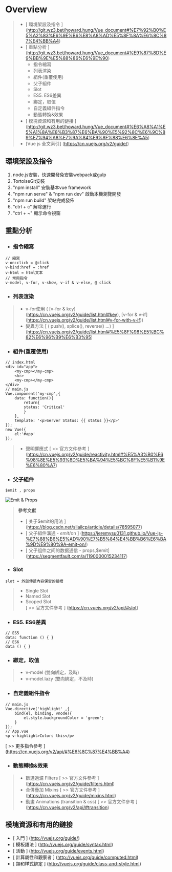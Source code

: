 # Overview
> * [ 環境架設及指令 ] (http://git.wz3.bet/howard.hung/Vue_document#%E7%92%B0%E5%A2%83%E6%9E%B6%E8%A8%AD%E5%8F%8A%E6%8C%87%E4%BB%A4)
> * [ 重點分析 ] (http://git.wz3.bet/howard.hung/Vue_document#%E9%87%8D%E9%BB%9E%E5%88%86%E6%9E%90)
>   * 指令縮寫  
>   * 列表渲染  
>   * 組件(重覆使用)  
>   * 父子組件  
>   * Slot  
>   * ES5. ES6差異  
>   * 綁定，取值  
>   * 自定義組件指令  
>   * 動態轉換&效果  
> * [ 模塊資源和有用的鏈接 ] (http://git.wz3.bet/howard.hung/Vue_document#%E6%A8%A1%E5%A1%8A%E8%B3%87%E6%BA%90%E5%92%8C%E6%9C%89%E7%94%A8%E7%9A%84%E9%8F%88%E6%8E%A5)
> * [Vue js 全文索引] (https://cn.vuejs.org/v2/guide/)  

## 環境架設及指令
1. node.js安裝，快速開發免安裝webpack或gulp
2. TortoiseGit安裝
3. "npm install" 安裝基本vue framework
4. "npm run serve" & "npm run dev" 啟動本機瀏覽開發
5. "npm run build" 架站完成發佈
6. "ctrl + c" 解除運行
7. "ctrl + ~" 顯示命令視窗

## 重點分析
- ### 指令縮寫
```
// 縮寫  
v-on:click = @click  
v-bind:href = :href  
v-html = html文本   
// 常用指令  
v-model, v-for, v-show, v-if & v-else, @ click
```

- ### 列表渲染
> * v-for使用 ( [v-for & key] (https://cn.vuejs.org/v2/guide/list.html#key), [v-for & v-if] (https://cn.vuejs.org/v2/guide/list.html#v-for-with-v-if))
> * 變異方法 [ ( push(), splice(), reverse() ...) ] (https://cn.vuejs.org/v2/guide/list.html#%E5%8F%98%E5%BC%82%E6%96%B9%E6%B3%95)

- ### 組件(重覆使用)
```
// index.html
<div id="app">
    <my-cmp></my-cmp>
    <hr>
    <my-cmp></my-cmp>
</div>  
// main.js
Vue.component('my-cmp',{
    data: function(){
        return{
        status: 'Critical'
        }
    },
    template: '<p>Server Status: {{ status }}</p>'
});
new Vue({
    el:'#app'
});
```
> * 聲明響應式  [ >> 官方文件參考 ] (https://cn.vuejs.org/v2/guide/reactivity.html#%E5%A3%B0%E6%98%8E%E5%93%8D%E5%BA%94%E5%BC%8F%E5%B1%9E%E6%80%A7)  

- ### 父子組件
```
$emit , props
```
![Emit & Props](./img/01.png "Parent, Child")
> **參考文獻**  
> * [ 关于$emit的用法 ] (https://blog.csdn.net/sllailcp/article/details/78595077)    
> * [ 父子組件溝通 - $emit/$on ] (https://jeremysu0131.github.io/Vue-js-%E7%88%B6%E5%AD%90%E7%B5%84%E4%BB%B6%E6%BA%9D%E9%80%9A-emit-on/)    
> * [ 父子组件之间的数据通信 - props,$emit] (https://segmentfault.com/a/1190000015234117)    

- ### Slot
```
slot = 外部傳遞內容保留的插槽
```
> * Single Slot  
> * Named Slot  
> * Scoped Slot  
> [ >> 官方文件參考 ] (https://cn.vuejs.org/v2/api/#slot)

- ### ES5. ES6差異
```
// ES5
data: function () { }
// ES6
data () { }
```

- ### 綁定，取值
> * v-model (雙向綁定，及時)  
> * v-model.lazy (雙向綁定，不及時)  

- ### 自定義組件指令
``` 
// main.js
Vue.directive('highlight' ,{
	bind(el, binding, vnode){
		el.style.backgroundColor = 'green';
    }
});
// App.vue
<p v-highlight>Colors this</p>
``` 
[ >> 更多指令參考 ] (https://cn.vuejs.org/v2/api/#%E6%8C%87%E4%BB%A4)

- ### 動態轉換&效果
> * 篩選過濾 Filters  [ >> 官方文件參考 ] (https://cn.vuejs.org/v2/guide/filters.html)
> * 合併疊加 Mixins  [ >> 官方文件參考 ] (https://cn.vuejs.org/v2/guide/mixins.html)
> * 動畫 Animations (transition & css) [ >> 官方文件參考 ] (https://cn.vuejs.org/v2/api/#transition)

## 模塊資源和有用的鏈接
* [ 入門 ] (http://vuejs.org/guide/)  
* [ 模板語法 ] (http://vuejs.org/guide/syntax.html)  
* [ 活動 ] (http://vuejs.org/guide/events.html)  
* [ 計算屬性和觀察者 ] (http://vuejs.org/guide/computed.html)  
* [ 類和样式綁定 ] (http://vuejs.org/guide/class-and-style.html)  
